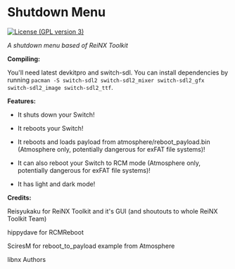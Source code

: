# Shutdown Menu
[![License (GPL version 3)](https://img.shields.io/badge/license-GNU%20GPL%20version%203-red.svg?style=flat-square)](http://opensource.org/licenses/GPL-3.0)

*A shutdown menu based of ReiNX Toolkit*


**Compiling:**

You'll need latest devkitpro and switch-sdl. You can install dependencies by running `pacman -S switch-sdl2 switch-sdl2_mixer switch-sdl2_gfx switch-sdl2_image switch-sdl2_ttf`.


**Features:**

 * It shuts down your Switch!

 * It reboots your Switch!

 * It reboots and loads payload from atmosphere/reboot_payload.bin (Atmosphere only, potentially dangerous for exFAT file systems)!

 * It can also reboot your Switch to RCM mode (Atmosphere only, potentially dangerous for exFAT file systems)!

 * It has light and dark mode!


**Credits:**

 Reisyukaku for ReiNX Toolkit and it's GUI (and shoutouts to whole ReiNX Toolkit Team)

 hippydave for RCMReboot

 SciresM for reboot_to_payload example from Atmosphere

 libnx Authors